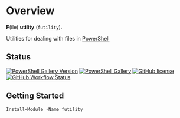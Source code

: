 # Overview

**F**(ile) **utility** (`futility`).

Utilities for dealing with files in [PowerShell](https://github.com/powershell/powershell#-powershell)

## Status

[![PowerShell Gallery Version](https://img.shields.io/powershellgallery/v/futility)](https://www.powershellgallery.com/packages/futility)
[![PowerShell Gallery](https://img.shields.io/powershellgallery/dt/futility?color=green)](https://www.powershellgallery.com/packages/futility)
[![GitHub license](https://img.shields.io/github/license/chris-peterson/futility.svg)](LICENSE)
[![GitHub Workflow Status](https://img.shields.io/github/workflow/status/chris-peterson/futility/CI?label=ci)](https://github.com/chris-peterson/futility/actions/workflows/deploy.yml)

## Getting Started

```powershell
Install-Module -Name futility
```
